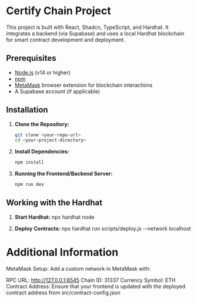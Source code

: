 # Certify Chain Project

This project is built with React, Shadcn, TypeScript, and Hardhat. It integrates a backend (via Supabase) and uses a local Hardhat blockchain for smart contract development and deployment.

## Prerequisites

- [Node.js](https://nodejs.org/) (v14 or higher)
- [npm](https://www.npmjs.com/)
- [MetaMask](https://metamask.io/) browser extension for blockchain interactions
- A Supabase account (if applicable)

## Installation

1. **Clone the Repository:**

   ```bash
   git clone <your-repo-url>
   cd <your-project-directory>
   ```

2. **Install Dependencies:**
   ```bash
   npm install
   ```

3. **Running the Frontend/Backend Server:**
   ```bash
   npm run dev
   ```

## Working with the Hardhat

1. **Start Hardhat:**
    npx hardhat node

2. **Deploy Contracts:**
    npx hardhat run scripts/deploy.js --network localhost

# Additional Information
MetaMask Setup:
Add a custom network in MetaMask with:

RPC URL: http://127.0.0.1:8545
Chain ID: 31337
Currency Symbol: ETH
Contract Address:
Ensure that your frontend is updated with the deployed contract address from src/contract-config.json


